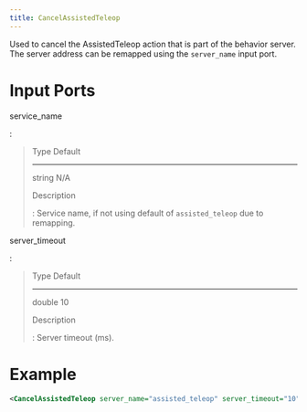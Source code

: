```yaml
---
title: CancelAssistedTeleop
---
```


Used to cancel the AssistedTeleop action that is part of the behavior server. The server address can be remapped using the `server_name` input port.

# Input Ports

service_name

:

> Type Default
>
> ---
>
> string N/A
>
> Description
>
> : Service name, if not using default of `assisted_teleop` due to remapping.

server_timeout

:

> Type Default
>
> ---
>
> double 10
>
> Description
>
> : Server timeout (ms).

# Example

```xml
<CancelAssistedTeleop server_name="assisted_teleop" server_timeout="10"/>
```
